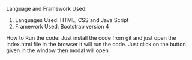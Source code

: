 Language and Framework Used:
1)	Languages Used: HTML, CSS and Java Script
2)	Framework Used: Bootstrap version 4

How to Run the code:
Just install the code from git and just open the index.html file in the browser it will run the code. Just click on the button given in the window then modal will open

